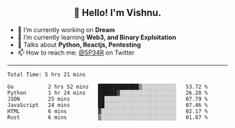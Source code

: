 <h2 align="center">👋 Hello! I'm Vishnu.</h2>


- 🔭 I’m currently working on **Dream**
- 🌱 I’m currently learning **Web3, and Binary Exploitation**
- 💬 Talks about **Python, Reactjs, Pentesting**
- 📫 How to reach me: [@5P34R](https://twitter.com/Vishnu27302693) on Twitter

---
<!--START_SECTION:waka-->

```text
Total Time: 5 hrs 21 mins

Go           2 hrs 52 mins   █████████████▒░░░░░░░░░░░   53.72 %
Python       1 hr 24 mins    ██████▓░░░░░░░░░░░░░░░░░░   26.28 %
JSON         25 mins         ██░░░░░░░░░░░░░░░░░░░░░░░   07.79 %
JavaScript   24 mins         ██░░░░░░░░░░░░░░░░░░░░░░░   07.46 %
HTML         6 mins          ▓░░░░░░░░░░░░░░░░░░░░░░░░   02.17 %
Rust         6 mins          ▒░░░░░░░░░░░░░░░░░░░░░░░░   01.87 %
```

<!--END_SECTION:waka-->
